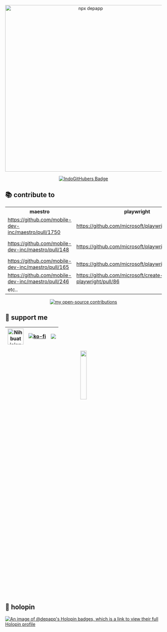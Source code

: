 <p align="center">
  <img width="534" alt="npx depapp" src="https://github.com/depapp/depapp/assets/6134774/399bd135-1f9e-402e-9557-fdd658fa549c">
</p>

<p align="center">
  <a href="https://indogithubers.vercel.app/">
    <img src="https://indogithubers-badge.vercel.app/badge?username=depapp" alt="IndoGitHubers Badge">
  </a>
</p>

## :books: contribute to

<div align="center">

<table>
  <tr>
    <th>maestro</th>
    <th>playwright</th>
    <th>appium</th>
  </tr>
  <tr>
    <td><a href="https://github.com/mobile-dev-inc/maestro/pull/1750" target="_blank">https://github.com/mobile-dev-inc/maestro/pull/1750</a></td>
    <td><a href="https://github.com/microsoft/playwright/pull/16661" target="_blank">https://github.com/microsoft/playwright/pull/16661</a></td>
    <td><a href="https://github.com/appium/appium-desktop/pull/2106" target="_blank">https://github.com/appium/appium-desktop/pull/2106</a></td>
  </tr>
  <tr>
    <td><a href="https://github.com/mobile-dev-inc/maestro/pull/148" target="_blank">https://github.com/mobile-dev-inc/maestro/pull/148</a></td>
    <td><a href="https://github.com/microsoft/playwright/pull/17524" target="_blank">https://github.com/microsoft/playwright/pull/17524</a></td>
    <td><a href="https://github.com/appium-userland/appium-flutter-driver/pull/303" target="_blank">https://github.com/appium-userland/appium-flutter-driver/pull/303</a></td>
  </tr>
  <tr>
    <td><a href="https://github.com/mobile-dev-inc/maestro/pull/165" target="_blank">https://github.com/mobile-dev-inc/maestro/pull/165</a></td>
    <td><a href="https://github.com/microsoft/playwright/pull/17552" target="_blank">https://github.com/microsoft/playwright/pull/17552</a></td>
    <td></td>
  </tr>
  <tr>
    <td><a href="https://github.com/mobile-dev-inc/maestro/pull/246" target="_blank">https://github.com/mobile-dev-inc/maestro/pull/246</a></td>
    <td><a href="https://github.com/microsoft/create-playwright/pull/86" target="_blank">https://github.com/microsoft/create-playwright/pull/86</a></td>
    <td></td>
  </tr>
  <tr>
    <td colspan="3">etc..</td>
  </tr>
</table>

  [![my open-source contributions](https://img.shields.io/badge/my%20open--source%20contributions-click%20here-blue?style=for-the-badge&logo=github&link=https://my-open-source-contributions.vercel.app/depapp)](https://my-open-source-contributions.vercel.app/depapp)

</div>

## :muscle: support me
<div align="center">
  
| <a href="https://www.nihbuatjajan.com/depapp" target="_blank"><img src="https://d4xyvrfd64gfm.cloudfront.net/buttons/default-cta.png" alt="Nih buat jajan" style="height: 51px !important;" ></a> | [![ko-fi](https://ko-fi.com/img/githubbutton_sm.svg)](https://ko-fi.com/O4O5120T1U) | <a href="https://www.paypal.me/depapp" target="_blank"><img src="https://www.paypalobjects.com/digitalassets/c/website/marketing/apac/C2/logos-buttons/optimize/44_Yellow_PayPal_Pill_Button.png"></a> |
| ------------ | ----- | ------ |

<a href="https://saweria.co/depapp" target="_blank"><img src="https://github-production-user-asset-6210df.s3.amazonaws.com/6134774/278801090-c4efd5c9-c0a7-43dc-9ea1-c21bc1a55203.png" width="20%" height="20%"></a>

</div>

## 🦖 holopin
[![An image of @depapp's Holopin badges, which is a link to view their full Holopin profile](https://holopin.me/depapp)](https://holopin.io/@depapp)
